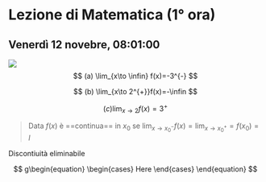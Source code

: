 # Lezione di Matematica (1° ora)
## Venerdì 12 novebre, 08:01:00

![](https://i.imgur.com/Bcf9N5X.jpg)
$$
(a) \lim_{x\to \infin} f(x)=-3^{-}
$$

$$
(b) \lim_{x\to 2^{+}}f(x)=-\infin
$$


$$
(c)\lim_{x \to 2} f(x)= 3^{+}
$$

> Data $f(x)$ è ==continua== in $x_0$ se
> $\lim_{x\to x_0^{-}}f(x)=\lim_{x \to x_0^{+}}=f(x_0)=l$


Discontiuità eliminabile

$$
g\begin{equation} \begin{cases} Here \end{cases} \end{equation}
$$
<!--stackedit_data:
eyJoaXN0b3J5IjpbLTEwMTcxOTYxODQsOTU4NjczNDUwLDYyMT
E2NjI0NSwtOTQxNjAyNTU4XX0=
-->